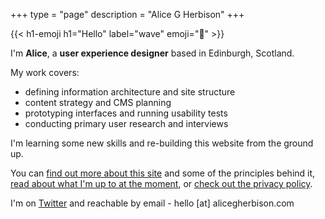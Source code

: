 +++
type = "page"
description = "Alice G Herbison"
+++

{{< h1-emoji h1="Hello" label="wave" emoji="👋" >}}

I'm **Alice**, a **user experience designer** based in Edinburgh, Scotland.

My work covers:

* defining information architecture and site structure
* content strategy and CMS planning
* prototyping interfaces and running usability tests
* conducting primary user research and interviews

I'm learning some new skills and re-building this website from the ground up.

You can [find out more about this site](/site/) and some of the principles behind it, [read about what I'm up to at the moment](/now/), or [check out the privacy policy](/privacy/).

I'm on [Twitter](https://www.twitter.com/alicegherbison) and reachable by email - hello [at] alicegherbison.com